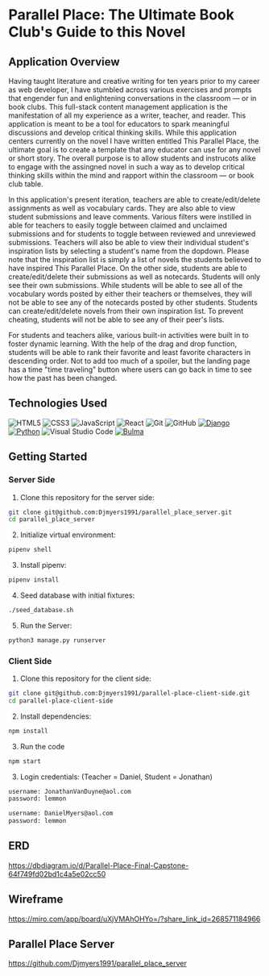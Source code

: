 # Parallel Place: The Ultimate Book Club's Guide to this Novel

## Application Overview
Having taught literature and creative writing for ten years prior to  my career as web developer, I have stumbled across various exercises and prompts that engender fun and enlightening conversations in the classroom — or in book clubs. This full-stack content management application is the manifestation of all my experience as a writer, teacher, and reader. This application is meant to be a tool for educators to spark meaningful discussions and develop critical thinking skills. While this application centers currently on the novel I have written entitled This Parallel Place, the ultimate goal is to create a template that any educator can use for any novel or short story. The overall purpose is to allow students and instrucots alike to engage with the assingned novel in such a way as to develop critical thinking skills within the mind and rapport within the classroom — or book club table. 

In this application's present iteration, teachers are able to create/edit/delete assignments as well as vocabulary cards. They are also able to view student submissions and leave comments. Various filters were instilled in able for teachers to easily toggle between claimed and unclaimed submissions and for students to toggle between reviewed and unreviewed submissions. Teachers will also be able to view their individual student's inspiration lists by selecting a student's name from the dopdown. Please note that the inspiration list is simply a list of novels the students believed to have inspired This Parallel Place. On the other side, students are able to create/edit/delete their submissions as well as notecards. Students will only see their own submissions. While students will be able to see all of the vocabulary words posted by either their teachers or themselves, they will not be able to see any of the notecards posted by other students. Students can create/edit/delete novels from their own inspiration list. To prevent cheating, students will not be able to see any of their peer's lists. 

For students and teachers alike, various built-in activities were built in to foster dynamic learning. With the help of the drag and drop function, students will be able to rank their favorite and least favorite characters in descending order. Not to add too much of a spoiler, but the landing page has a time "time traveling" button where users can go back in time to see how the past has been changed. 

## Technologies Used

 ![HTML5](https://img.shields.io/badge/html5%20-%23E34F26.svg?&style=for-the-badge&logo=html5&logoColor=white) ![CSS3](https://img.shields.io/badge/css3%20-%231572B6.svg?&style=for-the-badge&logo=css3&logoColor=white) ![JavaScript](https://img.shields.io/badge/javascript%20-%23323330.svg?&style=for-the-badge&logo=javascript&logoColor=%23F7DF1E) ![React](https://img.shields.io/badge/react%20-%2320232a.svg?&style=for-the-badge&logo=react&logoColor=%2361DAFB) ![Git](https://img.shields.io/badge/git%20-%23F05033.svg?&style=for-the-badge&logo=git&logoColor=white) ![GitHub](https://img.shields.io/badge/github%20-%23121011.svg?&style=for-the-badge&logo=github&logoColor=white) 
[![Django](https://img.shields.io/badge/Django%20-%23092E20.svg?&style=for-the-badge&logo=django&logoColor=white)](https://www.djangoproject.com/)
[![Python](https://img.shields.io/badge/Python%20-%233776AB.svg?&style=for-the-badge&logo=python&logoColor=white)](https://www.python.org/) 
![Visual Studio Code](https://img.shields.io/badge/VSCode%20-%23007ACC.svg?&style=for-the-badge&logo=visual-studio-code&logoColor=white) 
[![Bulma](https://img.shields.io/badge/Bulma-%2300D1B2.svg?style=for-the-badge&logo=bulma&logoColor=white)](https://bulma.io/)


 
## Getting Started

### Server Side
1. Clone this repository for the server side:
```sh
git clone git@github.com:Djmyers1991/parallel_place_server.git
cd parallel_place_server
```
2. Initialize virtual environment:
```sh
pipenv shell
```
3. Install pipenv:
```sh
pipenv install
```
4. Seed database with initial fixtures:
```sh
./seed_database.sh
```
   
5. Run the Server:
```sh
python3 manage.py runserver
```


### Client Side
1. Clone this repository for the client side:
```sh
git clone git@github.com:Djmyers1991/parallel-place-client-side.git 
cd parallel-place-client-side
```
2. Install dependencies: 
```sh
npm install
```
3. Run the code 
```sh
npm start
```
3. Login credentials: (Teacher = Daniel, Student = Jonathan)
```txt
username: JonathanVanDuyne@aol.com
password: lemmon
```
```txt
username: DanielMyers@aol.com
password: lemmon
```

## ERD

https://dbdiagram.io/d/Parallel-Place-Final-Capstone-64f749fd02bd1c4a5e02cc50

## Wireframe

https://miro.com/app/board/uXjVMAhOHYo=/?share_link_id=268571184966




## Parallel Place Server 
https://github.com/Djmyers1991/parallel_place_server

